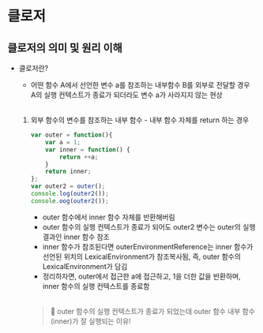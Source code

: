 # 클로저 

## 클로저의 의미 및 원리 이해

* 클로저란?
    - 어떤 함수 A에서 선언한 변수 a를 참조하는 내부함수 B를 외부로 전달할 경우 A의 실행 컨텍스트가 종료가 되더라도 변수 a가 사라지지 않는 현상 <br> <br>


    1) 외부 함수의 변수를 참조하는 내부 함수 - 내부 함수 자체를 return 하는 경우
        ```javascript
        var outer = function(){
            var a = 1;
            var inner = function() {
                return ++a;
            }
            return inner;
        };
        var outer2 = outer();
        console.log(outer2());
        console.oog(outer2());
        ```
        - outer 함수에서 inner 함수 자체를 반환해버림
        - outer 함수의 실행 컨텍스트가 종료가 되어도 outer2 변수는 outer의 실행 결과인 inner 함수 참조
        - inner 함수가 참조된다면 outerEnvironmentReference는 inner 함수가 선언된 위치의 LexicalEnvironment가 참조복사됨, 즉, outer 함수의 LexicalEnvironment가 담김
        - 정리하자면, outer에서 접근한 a에 접근하고, 1을 더한 값을 반환하며, inner 함수의 실행 컨텍스트를 종료함 <br> <br>

        > 🎯 outer 함수의 실행 컨텍스트가 종료가 되었는데 outer 함수 내부 함수(inner)가 잘 실행되는 이유! <br>